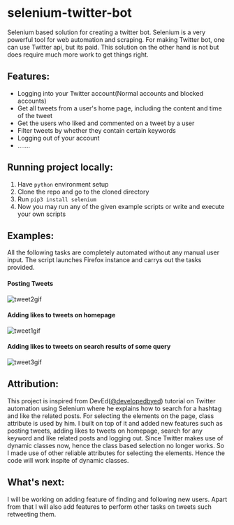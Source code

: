 # selenium-twitter-bot
Selenium based solution for creating a twitter bot. Selenium is a very powerful tool for web automation and scraping. For making Twitter bot, one can use Twitter api, but its paid. This solution on the other hand is not but does require much more work to get things right. 

## Features:
- Logging into your Twitter account(Normal accounts and blocked accounts)
- Get all tweets from a user's home page, including the content and time of the tweet
- Get the users who liked and commented on a tweet by a user
- Filter tweets by whether they contain certain keywords
- Logging out of your account
- .......

## Running project locally:

 1. Have `python` environment setup
 2. Clone the repo and go to the cloned directory
 3. Run `pip3 install selenium`
 4. Now you may run any of the given example scripts or write and execute your own scripts 

## Examples:

All the following tasks are completely automated without any manual user input. The script launches Firefox instance and carrys out the tasks provided.
#### Posting Tweets
![tweet2gif](https://user-images.githubusercontent.com/44807945/87979619-f7b43b80-caef-11ea-8f63-266c8ed9c481.gif)

#### Adding likes to tweets on homepage
![tweet1gif](https://user-images.githubusercontent.com/44807945/87979792-3a761380-caf0-11ea-8a8f-433fe46f8526.gif)

#### Adding likes to tweets on search results of some query
![tweet3gif](https://user-images.githubusercontent.com/44807945/87979877-5aa5d280-caf0-11ea-8738-f2c29a37edca.gif)



## Attribution:
This project is inspired from DevEd([@developedbyed](https://twitter.com/developedbyed?lang=en)) tutorial on Twitter automation using Selenium where he explains how to search for a hashtag and like the related posts. For selecting the elements on the page, class attribute is used by him. I built on top of it and added new features such as posting tweets, adding likes to tweets on homepage, search for any keyword and like related posts and logging out. Since Twitter makes use of dynamic classes now, hence the class based selection no longer works. So I made use of other reliable attributes for selecting the elements. Hence the code will work inspite of dynamic classes.

## What's next:
I will be working on adding feature of finding and following new users. Apart from that I will also add features to perform other tasks on tweets such retweeting them.
